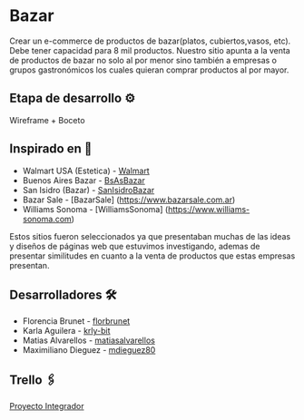 # Bazar

Crear un e-commerce de productos de bazar(platos, cubiertos,vasos, etc).
Debe tener capacidad para 8 mil productos.
Nuestro sitio apunta a la venta de productos de bazar no solo al por menor sino también
a empresas o grupos gastronómicos los cuales quieran comprar productos al por mayor.



## Etapa de desarrollo ⚙️

Wireframe + Boceto



## Inspirado en 🎁

* Walmart USA (Estetica) - [Walmart](https://www.walmart.com/)
* Buenos Aires Bazar - [BsAsBazar](https://www.buenosairesbazar.com.ar)
* San Isidro (Bazar) - [SanIsidroBazar](https://www.bazarsanisidro.com.ar)
* Bazar Sale - [BazarSale] (https://www.bazarsale.com.ar)
* Williams Sonoma - [WilliamsSonoma] (https://www.williams-sonoma.com)

Estos sitios fueron seleccionados ya que presentaban muchas de las ideas y diseños
de páginas web que estuvimos investigando, ademas de presentar similitudes en cuanto
a la venta de productos que estas empresas presentan. 




## Desarrolladores 🛠️ 

* Florencia Brunet - [florbrunet](https://github.com/florbrunet)
* Karla Aguilera - [krly-bit](https://github.com/krly-bit)
* Matias Alvarellos - [matiasalvarellos](https://github.com/matiasalvarellos)
* Maximiliano Dieguez - [mdieguez80](https://github.com/mdieguez80)




## Trello 🖇️

[Proyecto Integrador](https://trello.com/b/Z1a12qsZ/proyecto-integrador)
